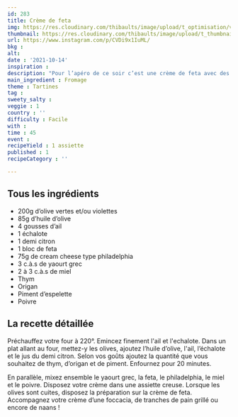 ```yaml
---
id: 283
title: Crème de feta
img: https://res.cloudinary.com/thibaults/image/upload/t_optimisation/v1634542881/Recipes/20211014_creme_feta.jpg
thumbnail: https://res.cloudinary.com/thibaults/image/upload/t_thumbnail_josie/v1634542881/Recipes/20211014_creme_feta.jpg
url: https://www.instagram.com/p/CVDi9x1IuML/
bkg : 
alt: 
date : '2021-10-14'
inspiration : 
description: "Pour l’apéro de ce soir c’est une crème de feta avec des olives rôtis ! A déguster avec du pain, des pitas ou encore une focaccia."
main_ingredient : Fromage
theme : Tartines
tag : 
sweety_salty : 
veggie : 1
country : ''
difficulty : Facile
with : 
time : 45
event : 
recipeYield : 1 assiette
published : 1
recipeCategory : ''

---
```


## Tous les ingrédients
 - 200g d’olive vertes et/ou violettes
 - 85g d’huile d’olive
 - 4 gousses d’ail
 - 1 échalote
 - 1 demi citron
 - 1 bloc de feta
 - 75g de cream cheese type philadelphia
 - 3 c.à.s de yaourt grec
 - 2 à 3 c.à.s de miel
 - Thym
 - Origan
 - Piment d’espelette
 - Poivre

## La recette détaillée
Préchauffez votre four à 220°. Emincez finement l'ail et l'echalote. Dans un plat allant au four, mettez-y les olives, ajoutez l’huile d’olive, l'ail, l’échalote et le jus du demi citron. Selon vos goûts ajoutez la quantité que vous souhaitez de thym, d’origan et de piment. Enfournez pour 20 minutes.

En parallèle, mixez ensemble le yaourt grec, la feta, le philadelphia, le miel et le poivre. Disposez votre crème dans une assiette creuse. Lorsque les olives sont cuites, disposez la préparation sur la crème de feta. Accompagnez votre crème d’une foccacia, de tranches de pain grillé ou encore de naans !